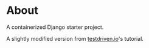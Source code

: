 <h1>About</h1>
<p>A containerized Django starter project.</p>
<p>A slightly modified version from <a href="">testdriven.io</a>'s tutorial.</p>
